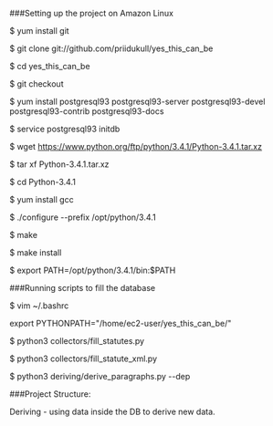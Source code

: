 ###Setting up the project on Amazon Linux

$ yum install git

$ git clone git://github.com/priidukull/yes_this_can_be

$ cd yes_this_can_be

$ git checkout

$ yum install postgresql93 postgresql93-server postgresql93-devel postgresql93-contrib postgresql93-docs

$ service postgresql93 initdb

$ wget https://www.python.org/ftp/python/3.4.1/Python-3.4.1.tar.xz

$ tar xf Python-3.4.1.tar.xz 

$ cd Python-3.4.1

$ yum install gcc

$ ./configure --prefix /opt/python/3.4.1

$ make

$ make install

$ export PATH=/opt/python/3.4.1/bin:$PATH

###Running scripts to fill the database

$ vim ~/.bashrc 

export PYTHONPATH="/home/ec2-user/yes_this_can_be/"

$ python3 collectors/fill_statutes.py 

$ python3 collectors/fill_statute_xml.py 

$ python3 deriving/derive_paragraphs.py --dep

###Project Structure:

Deriving - using data inside the DB to derive new data.